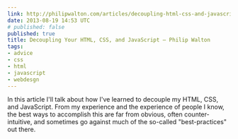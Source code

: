 ```yaml
---
link: http://philipwalton.com/articles/decoupling-html-css-and-javascript/
date: 2013-08-19 14:53 UTC
# published: false
published: true
title: Decoupling Your HTML, CSS, and JavaScript — Philip Walton
tags:
- advice
- css
- html
- javascript
- webdesgn
---
```


In this article I'll talk about how I've learned to decouple my HTML, CSS, and JavaScript. From my experience and the experience of people I know, the best ways to accomplish this are far from obvious, often counter-intuitive, and sometimes go against much of the so-called "best-practices" out there.
